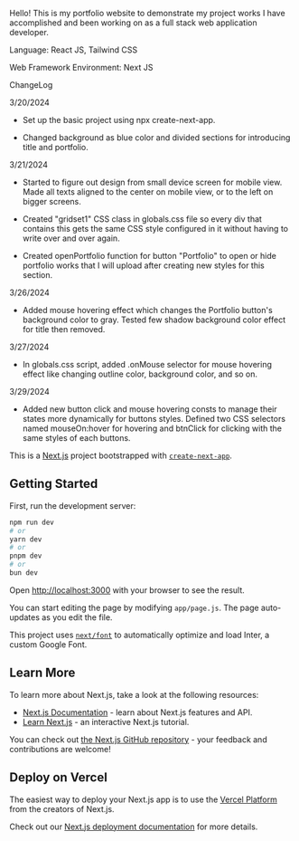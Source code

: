 Hello! This is my portfolio website to demonstrate my project works I have accomplished and been working on as a full stack web application developer.

Language: React JS, Tailwind CSS

Web Framework Environment: Next JS

ChangeLog

3/20/2024

- Set up the basic project using npx create-next-app.

- Changed background as blue color and divided sections for introducing title and portfolio.

3/21/2024

- Started to figure out design from small device screen for mobile view. Made all texts aligned to the center on mobile view, or to the left on bigger screens.

- Created "gridset1" CSS class in globals.css file so every div that contains this gets the same CSS style configured in it without having to write over and over again.

- Created openPortfolio function for button "Portfolio" to open or hide portfolio works that I will upload after creating new styles for this section.

3/26/2024

- Added mouse hovering effect which changes the Portfolio button's background color to gray. Tested few shadow background color effect for title then removed.

3/27/2024

- In globals.css script, added .onMouse selector for mouse hovering effect like changing outline color, background color, and so on.

3/29/2024

- Added new button click and mouse hovering consts to manage their states more dynamically for buttons styles. Defined two CSS selectors named mouseOn:hover for hovering and btnClick for clicking with the same styles of each buttons.

This is a [Next.js](https://nextjs.org/) project bootstrapped with [`create-next-app`](https://github.com/vercel/next.js/tree/canary/packages/create-next-app).

## Getting Started

First, run the development server:

```bash
npm run dev
# or
yarn dev
# or
pnpm dev
# or
bun dev
```

Open [http://localhost:3000](http://localhost:3000) with your browser to see the result.

You can start editing the page by modifying `app/page.js`. The page auto-updates as you edit the file.

This project uses [`next/font`](https://nextjs.org/docs/basic-features/font-optimization) to automatically optimize and load Inter, a custom Google Font.

## Learn More

To learn more about Next.js, take a look at the following resources:

- [Next.js Documentation](https://nextjs.org/docs) - learn about Next.js features and API.
- [Learn Next.js](https://nextjs.org/learn) - an interactive Next.js tutorial.

You can check out [the Next.js GitHub repository](https://github.com/vercel/next.js/) - your feedback and contributions are welcome!

## Deploy on Vercel

The easiest way to deploy your Next.js app is to use the [Vercel Platform](https://vercel.com/new?utm_medium=default-template&filter=next.js&utm_source=create-next-app&utm_campaign=create-next-app-readme) from the creators of Next.js.

Check out our [Next.js deployment documentation](https://nextjs.org/docs/deployment) for more details.
